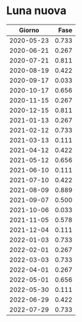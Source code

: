 # Luna nuova

Giorno     | Fase
-----------|------:
2020-05-23 |  0.733
2020-06-21 |  0.267
2020-07-21 |  0.811
2020-08-19 |  0.422
2020-09-17 |  0.033
2020-10-17 |  0.656
2020-11-15 |  0.267
2020-12-15 |  0.811
2021-01-13 |  0.267
2021-02-12 |  0.733
2021-03-13 |  0.111
2021-04-12 |  0.422
2021-05-12 |  0.656
2021-06-10 |  0.111
2021-07-10 |  0.422
2021-08-09 |  0.889
2021-09-07 |  0.500
2021-10-06 |  0.033
2021-11-05 |  0.578
2021-12-04 |  0.111
2022-01-03 |  0.733
2022-02-01 |  0.267
2022-03-03 |  0.733
2022-04-01 |  0.267
2022-05-01 |  0.656
2022-05-30 |  0.111
2022-06-29 |  0.422
2022-07-29 |  0.733
